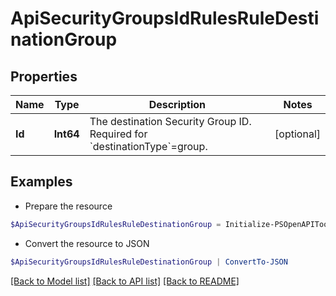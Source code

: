 # ApiSecurityGroupsIdRulesRuleDestinationGroup
## Properties

Name | Type | Description | Notes
------------ | ------------- | ------------- | -------------
**Id** | **Int64** | The destination Security Group ID. Required for &#x60;destinationType&#x60;&#x3D;group. | [optional] 

## Examples

- Prepare the resource
```powershell
$ApiSecurityGroupsIdRulesRuleDestinationGroup = Initialize-PSOpenAPIToolsApiSecurityGroupsIdRulesRuleDestinationGroup  -Id 56496
```

- Convert the resource to JSON
```powershell
$ApiSecurityGroupsIdRulesRuleDestinationGroup | ConvertTo-JSON
```

[[Back to Model list]](../README.md#documentation-for-models) [[Back to API list]](../README.md#documentation-for-api-endpoints) [[Back to README]](../README.md)

